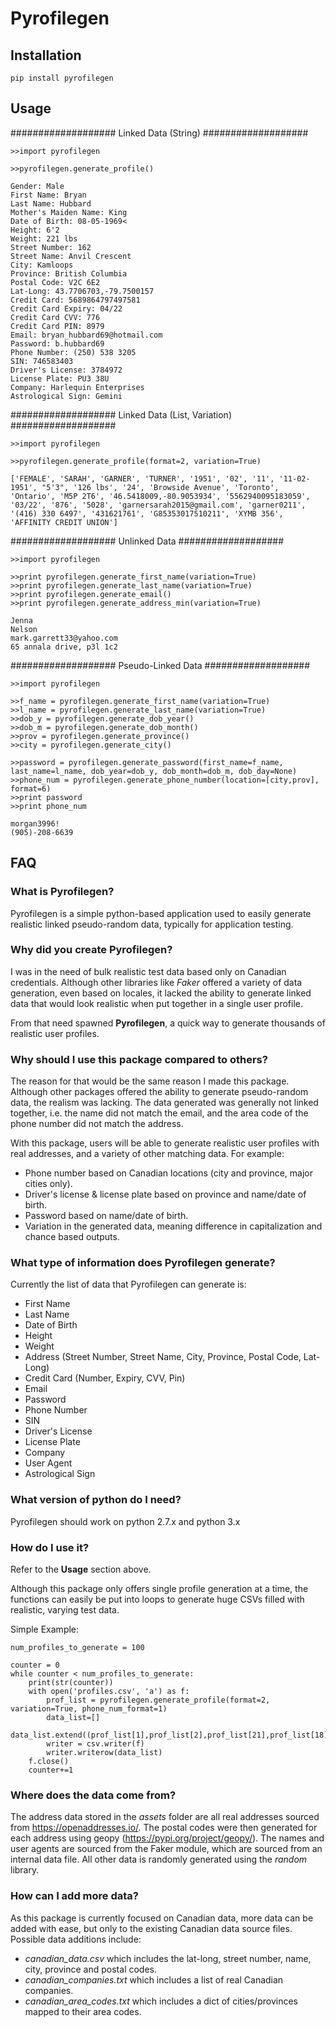 ﻿# Pyrofilegen
## Installation
	pip install pyrofilegen
## Usage

################### Linked Data (String) ###################
	
	>>import pyrofilegen

	>>pyrofilegen.generate_profile()
	
	Gender: Male 
	First Name: Bryan 
	Last Name: Hubbard 
	Mother's Maiden Name: King
	Date of Birth: 08-05-1969<
	Height: 6'2
	Weight: 221 lbs
	Street Number: 162
	Street Name: Anvil Crescent
	City: Kamloops
	Province: British Columbia
	Postal Code: V2C 6E2
	Lat-Long: 43.7706703,-79.7500157
	Credit Card: 5689864797497581
	Credit Card Expiry: 04/22
	Credit Card CVV: 776
	Credit Card PIN: 8979
	Email: bryan_hubbard69@hotmail.com
	Password: b.hubbard69
	Phone Number: (250) 538 3205
	SIN: 746583403
	Driver's License: 3784972
	License Plate: PU3 38U
	Company: Harlequin Enterprises
	Astrological Sign: Gemini
	
################### Linked Data (List, Variation) ###################

	>>import pyrofilegen

	>>pyrofilegen.generate_profile(format=2, variation=True)

	['FEMALE', 'SARAH', 'GARNER', 'TURNER', '1951', '02', '11', '11-02-1951', "5'3", '126 lbs', '24', 'Browside Avenue', 'Toronto', 'Ontario', 'M5P 2T6', '46.5418009,-80.9053934', '5562940095183059', '03/22', '876', '5028', 'garnersarah2015@gmail.com', 'garner0211', '(416) 330 6497', '431621761', 'G85353017510211', 'XYMB 356', 'AFFINITY CREDIT UNION']

################### Unlinked Data ###################

	>>import pyrofilegen

	>>print pyrofilegen.generate_first_name(variation=True)
	>>print pyrofilegen.generate_last_name(variation=True)
	>>print pyrofilegen.generate_email()
	>>print pyrofilegen.generate_address_min(variation=True)
	
	Jenna
	Nelson
	mark.garrett33@yahoo.com
	65 annala drive, p3l 1c2

################### Pseudo-Linked Data ###################

	>>import pyrofilegen

	>>f_name = pyrofilegen.generate_first_name(variation=True)
	>>l_name = pyrofilegen.generate_last_name(variation=True)
	>>dob_y = pyrofilegen.generate_dob_year()
	>>dob_m = pyrofilegen.generate_dob_month()
	>>prov = pyrofilegen.generate_province()
	>>city = pyrofilegen.generate_city()

	>>password = pyrofilegen.generate_password(first_name=f_name, last_name=l_name, dob_year=dob_y, dob_month=dob_m, dob_day=None)
	>>phone_num = pyrofilegen.generate_phone_number(location=[city,prov], format=6)
	>>print password 
	>>print phone_num

	morgan3996! 
	(905)-208-6639

	
## FAQ
### What is Pyrofilegen?

Pyrofilegen is a simple python-based application used to easily generate realistic linked pseudo-random data, typically for application testing. 

### Why did you create Pyrofilegen?

I was in the need of bulk realistic test data based only on Canadian credentials. Although other libraries like *Faker* offered a variety of data generation, even based on locales, it lacked the ability to generate linked data that would look realistic when put together in a single user profile.

From that need spawned **Pyrofilegen**, a quick way to generate thousands of realistic user profiles.

### Why should I use this package compared to others?

The reason for that would be the same reason I made this package. Although other packages offered the ability to generate pseudo-random data, the realism was lacking. The data generated was generally not linked together, i.e. the name did not match the email, and the area code of the phone number did not match the address. 

With this package, users will be able to generate realistic user profiles with real addresses, and a variety of other matching data. For example:
- Phone number based on Canadian locations (city and province, major cities only).
- Driver's license & license plate based on province and name/date of birth.
- Password based on name/date of birth.
- Variation in the generated data, meaning difference in capitalization and chance based outputs.

### What type of information does Pyrofilegen generate?

Currently the list of data that Pyrofilegen can generate is:

- First Name
- Last Name
- Date of Birth
- Height
- Weight
- Address (Street Number, Street Name, City, Province, Postal Code, Lat-Long)
- Credit Card (Number, Expiry, CVV, Pin)
- Email
- Password
- Phone Number
- SIN
- Driver's License
- License Plate
- Company
- User Agent
- Astrological Sign

### What version of python do I need?

Pyrofilegen should work on python 2.7.x and python 3.x

### How do I use it?

Refer to the **Usage** section above. 

Although this package only offers single profile generation at a time, the functions can easily be put into loops to generate huge CSVs filled with realistic, varying test data.

Simple Example:

	num_profiles_to_generate = 100
                  
	counter = 0
	while counter < num_profiles_to_generate:
	    print(str(counter))
	    with open('profiles.csv', 'a') as f:
	        prof_list = pyrofilegen.generate_profile(format=2, variation=True, phone_num_format=1)
	        data_list=[]
	        data_list.extend((prof_list[1],prof_list[2],prof_list[21],prof_list[18],pyrofilegen.generate_card_expiry_month(),pyrofilegen.generate_card_expiry_year(),prof_list[3],prof_list[4],prof_list[5],prof_list[6],prof_list[23],prof_list[24],prof_list[19],prof_list[20],prof_list[10],prof_list[11],prof_list[14],prof_list[22]))
	        writer = csv.writer(f)
	        writer.writerow(data_list)
	    f.close()
	    counter+=1

### Where does the data come from?

The address data stored in the *assets* folder are all real addresses sourced from https://openaddresses.io/.
The postal codes were then generated for each address using geopy (https://pypi.org/project/geopy/).
The names and user agents are sourced from the Faker module, which are sourced from an internal data file.
All other data is randomly generated using the *random* library.

### How can I add more data?
As this package is currently focused on Canadian data, more data can be added with ease, but only to the existing Canadian data source files. Possible data additions include:
- *canadian_data.csv* which includes the lat-long, street number, name, city, province and postal codes.
- *canadian_companies.txt* which includes a list of real Canadian companies.
- *canadian_area_codes.txt* which includes a dict of cities/provinces mapped to their area codes.
